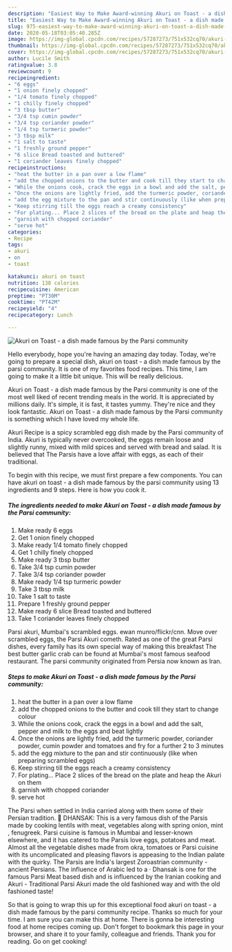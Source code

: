 ```yaml
---
description: "Easiest Way to Make Award-winning Akuri on Toast - a dish made famous by the Parsi community"
title: "Easiest Way to Make Award-winning Akuri on Toast - a dish made famous by the Parsi community"
slug: 975-easiest-way-to-make-award-winning-akuri-on-toast-a-dish-made-famous-by-the-parsi-community
date: 2020-05-18T03:05:40.285Z
image: https://img-global.cpcdn.com/recipes/57287273/751x532cq70/akuri-on-toast-a-dish-made-famous-by-the-parsi-community-recipe-main-photo.jpg
thumbnail: https://img-global.cpcdn.com/recipes/57287273/751x532cq70/akuri-on-toast-a-dish-made-famous-by-the-parsi-community-recipe-main-photo.jpg
cover: https://img-global.cpcdn.com/recipes/57287273/751x532cq70/akuri-on-toast-a-dish-made-famous-by-the-parsi-community-recipe-main-photo.jpg
author: Lucile Smith
ratingvalue: 3.8
reviewcount: 9
recipeingredient:
- "6 eggs"
- "1 onion finely chopped"
- "1/4 tomato finely chopped"
- "1 chilly finely chopped"
- "3 tbsp butter"
- "3/4 tsp cumin powder"
- "3/4 tsp coriander powder"
- "1/4 tsp turmeric powder"
- "3 tbsp milk"
- "1 salt to taste"
- "1 freshly ground pepper"
- "6 slice Bread toasted and buttered"
- "1 coriander leaves finely chopped"
recipeinstructions:
- "heat the butter in a pan over a low flame"
- "add the chopped onions to the butter and cook till they start to change colour"
- "While the onions cook, crack the eggs in a bowl and add the salt, pepper and milk to the eggs and beat lightly"
- "Once the onions are lightly fried, add the turmeric powder, coriander powder, cumin powder and tomatoes and fry for a further 2 to 3 minutes"
- "add the egg mixture to the pan and stir continuously (like when preparing scrambled eggs)"
- "Keep stirring till the eggs reach a creamy consistency"
- "For plating... Place 2 slices of the bread on the plate and heap the Akuri on them"
- "garnish with chopped coriander"
- "serve hot"
categories:
- Recipe
tags:
- akuri
- on
- toast

katakunci: akuri on toast 
nutrition: 138 calories
recipecuisine: American
preptime: "PT30M"
cooktime: "PT42M"
recipeyield: "4"
recipecategory: Lunch

---
```



![Akuri on Toast - a dish made famous by the Parsi community](https://img-global.cpcdn.com/recipes/57287273/751x532cq70/akuri-on-toast-a-dish-made-famous-by-the-parsi-community-recipe-main-photo.jpg)

Hello everybody, hope you're having an amazing day today. Today, we're going to prepare a special dish, akuri on toast - a dish made famous by the parsi community. It is one of my favorites food recipes. This time, I am going to make it a little bit unique. This will be really delicious.

Akuri on Toast - a dish made famous by the Parsi community is one of the most well liked of recent trending meals in the world. It is appreciated by millions daily. It's simple, it is fast, it tastes yummy. They're nice and they look fantastic. Akuri on Toast - a dish made famous by the Parsi community is something which I have loved my whole life.

Akuri Recipe is a spicy scrambled egg dish made by the Parsi community of India. Akuri is typically never overcooked, the eggs remain loose and slightly runny, mixed with mild spices and served with bread and salad. It is believed that The Parsis have a love affair with eggs, as each of their traditional.


To begin with this recipe, we must first prepare a few components. You can have akuri on toast - a dish made famous by the parsi community using 13 ingredients and 9 steps. Here is how you cook it.

<!--inarticleads1-->

##### The ingredients needed to make Akuri on Toast - a dish made famous by the Parsi community:

1. Make ready 6 eggs
1. Get 1 onion finely chopped
1. Make ready 1/4 tomato finely chopped
1. Get 1 chilly finely chopped
1. Make ready 3 tbsp butter
1. Take 3/4 tsp cumin powder
1. Take 3/4 tsp coriander powder
1. Make ready 1/4 tsp turmeric powder
1. Take 3 tbsp milk
1. Take 1 salt to taste
1. Prepare 1 freshly ground pepper
1. Make ready 6 slice Bread toasted and buttered
1. Take 1 coriander leaves finely chopped


Parsi akuri, Mumbai&#39;s scrambled eggs. ewan munro/flickr/cnn. Move over scrambled eggs, the Parsi Akuri cometh. Rated as one of the great Parsi dishes, every family has its own special way of making this breakfast The best butter garlic crab can be found at Mumbai&#39;s most famous seafood restaurant. The parsi community originated from Persia now known as Iran. 

<!--inarticleads2-->

##### Steps to make Akuri on Toast - a dish made famous by the Parsi community:

1. heat the butter in a pan over a low flame
1. add the chopped onions to the butter and cook till they start to change colour
1. While the onions cook, crack the eggs in a bowl and add the salt, pepper and milk to the eggs and beat lightly
1. Once the onions are lightly fried, add the turmeric powder, coriander powder, cumin powder and tomatoes and fry for a further 2 to 3 minutes
1. add the egg mixture to the pan and stir continuously (like when preparing scrambled eggs)
1. Keep stirring till the eggs reach a creamy consistency
1. For plating... Place 2 slices of the bread on the plate and heap the Akuri on them
1. garnish with chopped coriander
1. serve hot


The Parsi when settled in India carried along with them some of their Persian tradition.  DHANSAK: This is a very famous dish of the Parsis made by cooking lentils with meat, vegetables along with spring onion, mint , fenugreek. Parsi cuisine is famous in Mumbai and lesser-known elsewhere, and it has catered to the Parsis love eggs, potatoes and meat. Almost all the vegetable dishes made from okra, tomatoes or Parsi cuisine with its uncomplicated and pleasing flavors is appeasing to the Indian palate with the quirky. The Parsis are India&#39;s largest Zoroastrian community - ancient Persians. The influence of Arabic led to a · Dhansak is one for the famous Parsi Meat based dish and is influenced by the Iranian cooking and Akuri - Traditional Parsi Akuri made the old fashioned way and with the old fashioned taste! 

So that is going to wrap this up for this exceptional food akuri on toast - a dish made famous by the parsi community recipe. Thanks so much for your time. I am sure you can make this at home. There is gonna be interesting food at home recipes coming up. Don't forget to bookmark this page in your browser, and share it to your family, colleague and friends. Thank you for reading. Go on get cooking!
